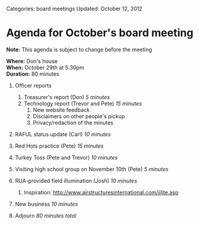 Categories: board meetings
Updated: October 12, 2012

# Agenda for October's board meeting

**Note:** This agenda is subject to change before the meeting

**Where:** Don's house  
**When:** October 29th at 5:30pm  
**Duration:** 80 minutes

1. Officer reports
    1. Treasurer's report (Don) *5 minutes*
    1. Technology report (Trevor and Pete) *15 minutes*
        1. New website feedback
        1. Disclaimers on other people's pickup
        1. Privacy/redaction of the minutes
1. RAFUL status update (Carl) *10 minutes*
1. Red Hots practice (Pete) *15 minutes*
1. Turkey Toss (Pete and Trevor) *10 minutes*
1. Visiting high school group on November 10th (Pete) *5 minutes*
1. RUA-provided field illumination (Josh) *10 minutes*

    1. Inspiration: <http://www.airstructuresinternational.com/iilite.asp>
1. New business *10 minutes*
1. Adjourn *80 minutes total*
